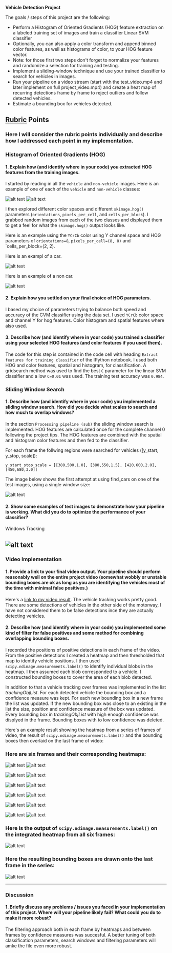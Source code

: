 **Vehicle Detection Project**

The goals / steps of this project are the following:

* Perform a Histogram of Oriented Gradients (HOG) feature extraction on a labeled training set of images and train a classifier Linear SVM classifier
* Optionally, you can also apply a color transform and append binned color features, as well as histograms of color, to your HOG feature vector. 
* Note: for those first two steps don't forget to normalize your features and randomize a selection for training and testing.
* Implement a sliding-window technique and use your trained classifier to search for vehicles in images.
* Run your pipeline on a video stream (start with the test_video.mp4 and later implement on full project_video.mp4) and create a heat map of recurring detections frame by frame to reject outliers and follow detected vehicles.
* Estimate a bounding box for vehicles detected.

[//]: # (Image References)
[image1]: ./output_images/car.png
[image15]: ./output_images/noncar.png
[image2]: ./output_images/hog_car.png
[image25]: ./output_images/hog_noncar.png
[image3]: ./examples/sliding_windows.jpg
[image4]: ./examples/sliding_window.jpg
[image500]: ./output_images/frame0.png
[image501]: ./output_images/heatmap0.png
[image510]: ./output_images/frame1.png
[image511]: ./output_images/heatmap1.png
[image520]: ./output_images/frame2.png
[image521]: ./output_images/heatmap2.png
[image530]: ./output_images/frame3.png
[image531]: ./output_images/heatmap3.png
[image540]: ./output_images/frame4.png
[image541]: ./output_images/heatmap4.png
[image550]: ./output_images/frame5.png
[image551]: ./output_images/heatmap5.png
[image6]: ./examples/labels_map.png
[image7]: ./examples/output_bboxes.png
[video1]: ./project_video.mp4

## [Rubric](https://review.udacity.com/#!/rubrics/513/view) Points
### Here I will consider the rubric points individually and describe how I addressed each point in my implementation.  


### Histogram of Oriented Gradients (HOG)

#### 1. Explain how (and identify where in your code) you extracted HOG features from the training images.

I started by reading in all the `vehicle` and `non-vehicle` images.  Here is an example of one of each of the `vehicle` and `non-vehicle` classes:

![alt text][image1]
![alt text][image15]

I then explored different color spaces and different `skimage.hog()` parameters (`orientations`, `pixels_per_cell`, and `cells_per_block`).  I grabbed random images from each of the two classes and displayed them to get a feel for what the `skimage.hog()` output looks like.

Here is an example using the `YCrCb` color using Y channel space and HOG parameters of `orientations=8`, `pixels_per_cell=(8, 8)` and `cells_per_block=(2, 2).

Here is an exampl of a car.

![alt text][image2]

Here is an example of a non car.

![alt text][image25]

#### 2. Explain how you settled on your final choice of HOG parameters.

I based my choice of parameters trying to balance both speed and accuracy of the CVM classifier using the data set.
I used `YCrCb` color space and channel Y for hog features. Color histogram and spatial features where also used.

#### 3. Describe how (and identify where in your code) you trained a classifier using your selected HOG features (and color features if you used them).

The code for this step is contained in the code cell with heading `Extract features for training classifier` of the IPython notebook.
I used both HOG and color features, spatial and histogram, for classification. 
A gridsearch method was used to find the best `C` parameter for the linear SVM classifier and a low `C=0.01` was used. The training test accuracy was `0.984`.

### Sliding Window Search

#### 1. Describe how (and identify where in your code) you implemented a sliding window search.  How did you decide what scales to search and how much to overlap windows?

In the section `Processing pipeline (sub)` the sliding window search is implemented. HOG features are calculated once for the complete channel 0 following the project tips. The HOG features are combined with the spatial and histogram color features and then fed to the classifier.

For each frame the follwing regions were searched for vehicles ([y_start, y_stop, scale]):

`y_start_stop_scale = [[380,500,1.0], [380,550,1.5], [420,600,2.0], [450,680,3.0]]`

The image below shows the first attempt at using find_cars on one of the test images, using a single window size:

![alt text][image3]

#### 2. Show some examples of test images to demonstrate how your pipeline is working.  What did you do to optimize the performance of your classifier?

Windows 
Tracking

![alt text][image4]
---

### Video Implementation

#### 1. Provide a link to your final video output.  Your pipeline should perform reasonably well on the entire project video (somewhat wobbly or unstable bounding boxes are ok as long as you are identifying the vehicles most of the time with minimal false positives.)
Here's a [link to my video result](./project_video_out.mp4).
The vehicle tracking works pretty good. There are some detections of vehicles in the other side of the motorway, I have not considered them to be false detections ince they are actually detecting vehicles.


#### 2. Describe how (and identify where in your code) you implemented some kind of filter for false positives and some method for combining overlapping bounding boxes.

I recorded the positions of positive detections in each frame of the video.  From the positive detections I created a heatmap and then thresholded that map to identify vehicle positions.  I then used `scipy.ndimage.measurements.label()` to identify individual blobs in the heatmap.  I then assumed each blob corresponded to a vehicle.  I constructed bounding boxes to cover the area of each blob detected.

In addition to that a vehicle tracking over frames was implemented in the list *trackingObjList*. For each detected vehicle the bounding box and a confidence measure was kept. For each new bounding box in a new frame the list was updated. If the new bounding box was close to an existing in the list the size, position and confidence measure of the box was updated. Every bounding box in *trackingObjList* with high enough confidence was displyed in the frame. Bounding boxes with to low confidence was deleted. 

Here's an example result showing the heatmap from a series of frames of video, the result of `scipy.ndimage.measurements.label()` and the bounding boxes then overlaid on the last frame of video:

### Here are six frames and their corresponding heatmaps:

![alt text][image500]
![alt text][image501]


![alt text][image510]
![alt text][image511]


![alt text][image520]
![alt text][image521]


![alt text][image530]
![alt text][image531]


![alt text][image540]
![alt text][image541]


![alt text][image550]
![alt text][image551]

### Here is the output of `scipy.ndimage.measurements.label()` on the integrated heatmap from all six frames:
![alt text][image6]

### Here the resulting bounding boxes are drawn onto the last frame in the series:
![alt text][image7]



---

### Discussion

#### 1. Briefly discuss any problems / issues you faced in your implementation of this project.  Where will your pipeline likely fail?  What could you do to make it more robust?

The filtering approach both in each frame by heatmaps and between frames by confidence measures was succesful. A better tuning of both classification parameters, search windows and filtering parameters will amke the file even more robust.

